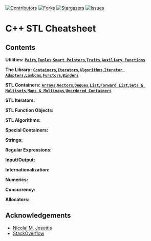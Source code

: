 
[![Contributors][contributors-shield]][contributors-url]
[![Forks][forks-shield]][forks-url]
[![Stargazers][stars-shield]][stars-url]
[![Issues][issues-shield]][issues-url]


C++ STL Cheatsheet
===================

Contents
---------
**Utilities:** **[`Pairs`](#pairs)__,__[`Tuples`](#tuples)__,__[`Smart Pointers`](#smartpointers)__,__[`Traits`](#traits)__,__[`Auxiliary Functions`](#auxiliary)**

**The Library:** **[`Containers`](#containers)__,[`Iterators`](#iterators)__,[`Algorithms`](#algorithm)__,[`Iterator Adapters`](#adapters)__,[`Lambdas`](#lambdas)__,[`Functors`](#functors)__,[`Binders`](#binders)**

**STL Containers:** **[`Arrays`](#arrays)__,[`Vectors`](#vectors)__,[`Deques`](#deques)__,[`List`](#list)__,[`Forward List`](#forwardlist)__,[`Sets & Multisets`](#sets)__,[`Maps & Multimaps`](#maps)__,[`Unordered Containers`](#unordered)__**

**STL Iterators:**

**STL Function Objects:**

**STL Algorithms:**

**Special Containers:**

**Strings:**

**Regular Expressions:**

**Input/Output:**

**Internationalization:**

**Numerics:**

**Concurrency:**

**Allocators:**

## Acknowledgements
* [Nicolai M. Josuttis](http://www.josuttis.com/)
* [StackOverflow](https://stackoverflow.com/)

[contributors-shield]: https://img.shields.io/github/contributors/abhishekvijay/Algorithms-DS.svg?style=flat-square
[contributors-url]: https://github.com/abhishekvijay/Algorithms-DS/graphs/contributors
[forks-shield]: https://img.shields.io/github/forks/abhishekvijay/Algorithms-DS.svg?style=flat-square
[forks-url]: https://github.com/abhishekvijay/Algorithms-DS/network/members
[stars-shield]: https://img.shields.io/github/stars/abhishekvijay/Algorithms-DS.svg?style=flat-square
[stars-url]: https://github.com/abhishekvijay/Algorithms-DS/stargazers
[issues-shield]: https://img.shields.io/github/issues/abhishekvijay/Algorithms-DS.svg?style=flat-square
[issues-url]: https://github.com/abhishekvijay/Algorithms-DS/issues
